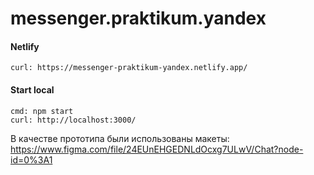 # messenger.praktikum.yandex

#### Netlify
    curl: https://messenger-praktikum-yandex.netlify.app/

#### Start local
    cmd: npm start
    curl: http://localhost:3000/

В качестве прототипа были использованы макеты: https://www.figma.com/file/24EUnEHGEDNLdOcxg7ULwV/Chat?node-id=0%3A1